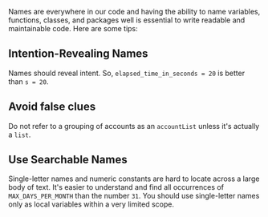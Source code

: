 Names are everywhere in our code and having the ability to name variables, functions, classes, and packages well is essential to write readable and maintainable code. Here are some tips:

## Intention-Revealing Names ##

Names should reveal intent. So, `elapsed_time_in_seconds = 20` is better than `s = 20`.

## Avoid false clues ##

Do not refer to a grouping of accounts as an `accountList` unless it's actually a `list`.

## Use Searchable Names ##

Single-letter names and numeric constants are hard to locate across a large body of text. It's easier to understand and find all occurrences of `MAX_DAYS_PER_MONTH` than the number `31`. You should use single-letter names only as local variables within a very limited scope.

